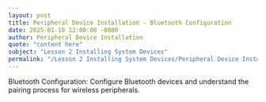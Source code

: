 ```yaml
---
layout: post
title: Peripheral Device Installation - Bluetooth Configuration
date: 2025-01-10 12:00:00 -0000
author: Peripheral Device Installation
quote: "content here"
subject: "Lesson 2 Installing System Devices"
permalink: "/Lesson 2 Installing System Devices/Peripheral Device Installation/Peripheral Device Installation - Bluetooth Configuration"
---
```


Bluetooth Configuration: Configure Bluetooth devices and understand the pairing process for wireless peripherals.
